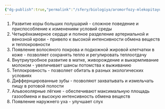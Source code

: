 ```yaml
---
{"dg-publish":true,"permalink":"/sfery/biologiya/aromorfozy-mlekopitayushhih/","tags":["Зоология"]}
---
```


1. Развитие коры больших полушарий - сложное поведение и приспособление к изменениям условий среды
2. Четырёхкамерное сердце и полное разделение артериальной и венозной крови - привело к высокой интенсивности обмена веществ и теплокровности
3. Появление волосяного покрова и подкожной жировой клетчатки в коже - позволяет сохранять тепло и регулировать теплоотдачу
4. Внутриутробное развитие в матке, живорождение и выкармливание молоком - увеличивает шансы потомства к выживанию
5. Теплокровность - позволяет обитать в разных экологических условиях
6. Диффернцированные зубы - позволяют захватывать и измельчать пищу в ротовой полости
7. Альвоеолярные лёгкие - обеспечивают максимальную площадь газообмена и высокую интенсивность обмена веществ
8. Появление наружнего уха - улучшает слух 